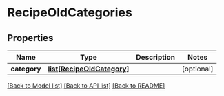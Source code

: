 # RecipeOldCategories

## Properties
Name | Type | Description | Notes
------------ | ------------- | ------------- | -------------
**category** | [**list[RecipeOldCategory]**](RecipeOldCategory.md) |  | [optional] 

[[Back to Model list]](../README.md#documentation-for-models) [[Back to API list]](../README.md#documentation-for-api-endpoints) [[Back to README]](../README.md)


